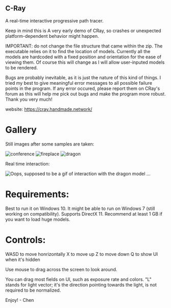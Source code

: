 ## C-Ray

A real-time interactive progressive path tracer.

Keep in mind this is A very early demo of CRay, so crashes or unexpected platform-dependent behavior might happen.

IMPORTANT: do not change the file structure that came within the zip. 
The executable relies on it to find the location of models. Currently
all the models are hardcoded with a fixed position and orientation for
the ease of viewing them. Of course this will change as I will allow
user-inputed models to be rendered. 

Bugs are probably inevitable, as it is just the nature of this kind of things.
I tried my best to give meaningful error messages to all possible failure 
points in the program. If any error occured, please report them on CRay's
forum as this will help me pick out bugs and make the program more robust.
Thank you very much!

website: https://cray.handmade.network/

# Gallery

Still images after some samples are taken:

![conference](https://user-images.githubusercontent.com/16845654/51070010-1c704e80-15ef-11e9-8b95-d9117a9c663e.PNG)
![fireplace](https://user-images.githubusercontent.com/16845654/51070011-1da17b80-15ef-11e9-826b-ecd625f678a5.PNG)
![dragon](https://user-images.githubusercontent.com/16845654/51070013-1e3a1200-15ef-11e9-8fe4-3637d151bbe1.PNG)

Real time interaction:

![Oops, supposed to be a gif of interaction with the dragon model ...](https://i.imgur.com/SOmj3nk.gifv)

# Requirements:
Best to run it on Windows 10. It might be able to run on Windows 7 (still working on compatibility).
Supports DirectX 11. 
Recommend at least 1 GB if you want to load huge models. 

# Controls:
WASD to move honrizontally
X to move up
Z to move down
Q to show UI when it's hidden

Use mouse to drag across the screen to look around.

You can drag most fields on UI, such as exposure rate and colors. 
"L" stands for light vector; it's the direction pointing towards the light,
is not required to be normalized. 

Enjoy!  - Chen